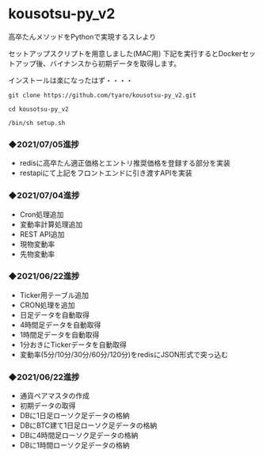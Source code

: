 # kousotsu-py_v2
高卒たんメソッドをPythonで実現するスレより


セットアップスクリプトを用意しました(MAC用)
下記を実行するとDockerセットアップ後、バイナンスから初期データを取得します。

インストールは楽になったはず・・・・

```
git clone https://github.com/tyaro/kousotsu-py_v2.git

cd kousotsu-py_v2

/bin/sh setup.sh
```

### ◆2021/07/05進捗
- redisに高卒たん適正価格とエントリ推奨価格を登録する部分を実装
- restapiにて上記をフロントエンドに引き渡すAPIを実装

### ◆2021/07/04進捗
- Cron処理追加
 - 変動率計算処理追加
- REST API追加
 - 現物変動率
 - 先物変動率

### ◆2021/06/22進捗
- Ticker用テーブル追加
- CRON処理を追加
 - 日足データを自動取得
 - 4時間足データを自動取得
 - 1時間足データを自動取得
 - 1分おきにTickerデータを自動取得
- 変動率(5分/10分/30分/60分/120分)をredisにJSON形式で突っ込む



### ◆2021/06/22進捗
- 通貨ペアマスタの作成
- 初期データの取得
 - DBに1日足ローソク足データの格納
 - DBにBTC建て1日足ローソク足データの格納
 - DBに4時間足ローソク足データの格納
 - DBに1時間ローソク足データの格納

